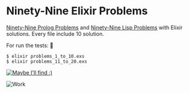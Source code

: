 # Ninety-Nine Elixir Problems

[Ninety-Nine Prolog Problems](https://sites.google.com/site/prologsite/prolog-problems) and [Ninety-Nine Lisp Problems](http://www.ic.unicamp.br/~meidanis/courses/mc336/2006s2/funcional/L-99_Ninety-Nine_Lisp_Problems.html) with Elixir solutions. Every file include 10 solution.

For run the tests: :running:
```console
$ elixir problems_1_to_10.exs
$ elixir problems_11_to_20.exs
```

[![Maybe I'll find :)](https://github.com/uralfrkn/99_problems/blob/master/fogg-page-not-found.png "Maybe I'll find :)")](https://github.com/uralfrkn/99_problems/blob/master/fogg-page-not-found.png "Maybe I'll find :)")

![Work](https://github.com/uralfrkn/99_problems/blob/master/flame-5.png)
